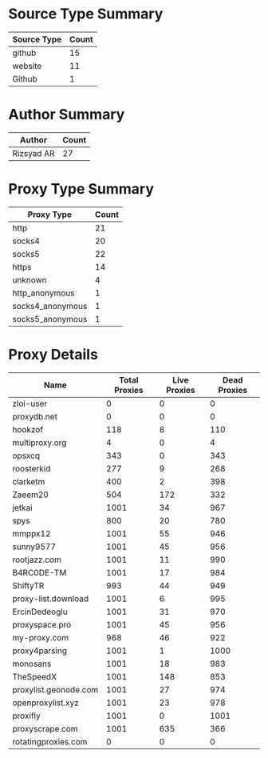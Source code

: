 # Source Type Summary

| Source Type | Count |
|-------------|-------|
| github | 15 |
| website | 11 |
| Github | 1 |


# Author Summary

| Author | Count |
|--------|-------|
| Rizsyad AR | 27 |


# Proxy Type Summary

| Proxy Type | Count |
|------------|-------|
| http | 21 |
| socks4 | 20 |
| socks5 | 22 |
| https | 14 |
| unknown | 4 |
| http_anonymous | 1 |
| socks4_anonymous | 1 |
| socks5_anonymous | 1 |


# Proxy Details

| Name | Total Proxies | Live Proxies | Dead Proxies |
|------|---------------|--------------|---------------|
| zloi-user | 0 | 0 | 0 |
| proxydb.net | 0 | 0 | 0 |
| hookzof | 118 | 8 | 110 |
| multiproxy.org | 4 | 0 | 4 |
| opsxcq | 343 | 0 | 343 |
| roosterkid | 277 | 9 | 268 |
| clarketm | 400 | 2 | 398 |
| Zaeem20 | 504 | 172 | 332 |
| jetkai | 1001 | 34 | 967 |
| spys | 800 | 20 | 780 |
| mmppx12 | 1001 | 55 | 946 |
| sunny9577 | 1001 | 45 | 956 |
| rootjazz.com | 1001 | 11 | 990 |
| B4RC0DE-TM | 1001 | 17 | 984 |
| ShiftyTR | 993 | 44 | 949 |
| proxy-list.download | 1001 | 6 | 995 |
| ErcinDedeoglu | 1001 | 31 | 970 |
| proxyspace.pro | 1001 | 45 | 956 |
| my-proxy.com | 968 | 46 | 922 |
| proxy4parsing | 1001 | 1 | 1000 |
| monosans | 1001 | 18 | 983 |
| TheSpeedX | 1001 | 148 | 853 |
| proxylist.geonode.com | 1001 | 27 | 974 |
| openproxylist.xyz | 1001 | 23 | 978 |
| proxifly | 1001 | 0 | 1001 |
| proxyscrape.com | 1001 | 635 | 366 |
| rotatingproxies.com | 0 | 0 | 0 |
